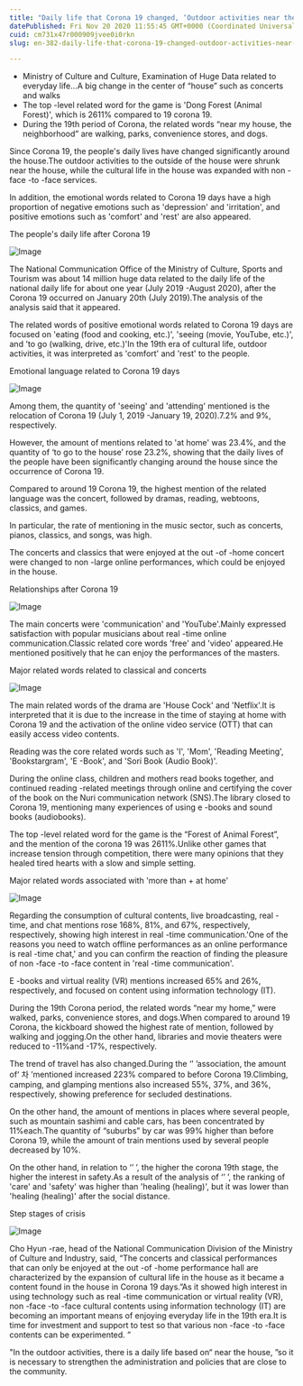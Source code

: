 ```yaml
---
title: "Daily life that Corona 19 changed, ‘Outdoor activities near the house in the house in the house’"
datePublished: Fri Nov 20 2020 11:55:45 GMT+0000 (Coordinated Universal Time)
cuid: cm731x47r000909jvee0i0rkn
slug: en-382-daily-life-that-corona-19-changed-outdoor-activities-near-the-house-in-the-house-in-the-house

---
```



- Ministry of Culture and Culture, Examination of Huge Data related to everyday life…A big change in the center of “house” such as concerts and walks
- The top -level related word for the game is 'Dong Forest (Animal Forest)', which is 2611% compared to 19 corona 19.
- During the 19th period of Corona, the related words “near my house, the neighborhood” are walking, parks, convenience stores, and dogs.

Since Corona 19, the people's daily lives have changed significantly around the house.The outdoor activities to the outside of the house were shrunk near the house, while the cultural life in the house was expanded with non -face -to -face services.

In addition, the emotional words related to Corona 19 days have a high proportion of negative emotions such as 'depression' and 'irritation', and positive emotions such as 'comfort' and 'rest' are also appeared.

The people's daily life after Corona 19

![Image](https://cdn.hashnode.com/res/hashnode/image/upload/v1739433697849/b51a1c8b-733b-44b9-91db-e4b4a0033fdf.jpeg)

The National Communication Office of the Ministry of Culture, Sports and Tourism was about 14 million huge data related to the daily life of the national daily life for about one year (July 2019 -August 2020), after the Corona 19 occurred on January 20th (July 2019).The analysis of the analysis said that it appeared.

The related words of positive emotional words related to Corona 19 days are focused on 'eating (food and cooking, etc.)', 'seeing (movie, YouTube, etc.)', and 'to go (walking, drive, etc.)'In the 19th era of cultural life, outdoor activities, it was interpreted as 'comfort' and 'rest' to the people.

Emotional language related to Corona 19 days

![Image](https://cdn.hashnode.com/res/hashnode/image/upload/v1739433699748/5d7d9e6f-ba82-4e7a-ac43-e177a52485af.jpeg)

Among them, the quantity of 'seeing' and 'attending' mentioned is the relocation of Corona 19 (July 1, 2019 -January 19, 2020).7.2% and 9%, respectively.

However, the amount of mentions related to 'at home' was 23.4%, and the quantity of ‘to go to the house’ rose 23.2%, showing that the daily lives of the people have been significantly changing around the house since the occurrence of Corona 19.

Compared to around 19 Corona 19, the highest mention of the related language was the concert, followed by dramas, reading, webtoons, classics, and games.

In particular, the rate of mentioning in the music sector, such as concerts, pianos, classics, and songs, was high.

The concerts and classics that were enjoyed at the out -of -home concert were changed to non -large online performances, which could be enjoyed in the house.

Relationships after Corona 19

![Image](https://cdn.hashnode.com/res/hashnode/image/upload/v1739433701670/9b68069f-9b15-4df0-ae04-b40dd8d8cb96.jpeg)

The main concerts were 'communication' and 'YouTube'.Mainly expressed satisfaction with popular musicians about real -time online communication.Classic related core words 'free' and 'video' appeared.He mentioned positively that he can enjoy the performances of the masters.

Major related words related to classical and concerts

![Image](https://cdn.hashnode.com/res/hashnode/image/upload/v1739433703885/91df8bb5-9a6b-497a-a2ac-5b2afe6d8b23.jpeg)

The main related words of the drama are 'House Cock' and 'Netflix'.It is interpreted that it is due to the increase in the time of staying at home with Corona 19 and the activation of the online video service (OTT) that can easily access video contents.

Reading was the core related words such as 'I', 'Mom', 'Reading Meeting', 'Bookstargram', 'E -Book', and 'Sori Book (Audio Book)'.

During the online class, children and mothers read books together, and continued reading -related meetings through online and certifying the cover of the book on the Nuri communication network (SNS).The library closed to Corona 19, mentioning many experiences of using e -books and sound books (audiobooks).

The top -level related word for the game is the “Forest of Animal Forest”, and the mention of the corona 19 was 2611%.Unlike other games that increase tension through competition, there were many opinions that they healed tired hearts with a slow and simple setting.

Major related words associated with 'more than + at home'

![Image](https://cdn.hashnode.com/res/hashnode/image/upload/v1739433706094/3e854a46-8d24-4821-8c6a-b6ef2bd55bda.jpeg)

Regarding the consumption of cultural contents, live broadcasting, real -time, and chat mentions rose 168%, 81%, and 67%, respectively, respectively, showing high interest in real -time communication.'One of the reasons you need to watch offline performances as an online performance is real -time chat,' and you can confirm the reaction of finding the pleasure of non -face -to -face content in 'real -time communication'.

E -books and virtual reality (VR) mentions increased 65% and 26%, respectively, and focused on content using information technology (IT).

During the 19th Corona period, the related words “near my home,” were walked, parks, convenience stores, and dogs.When compared to around 19 Corona, the kickboard showed the highest rate of mention, followed by walking and jogging.On the other hand, libraries and movie theaters were reduced to -11%and -17%, respectively.

The trend of travel has also changed.During the ‘’ ’association, the amount of‘ 차 ’mentioned increased 223% compared to before Corona 19.Climbing, camping, and glamping mentions also increased 55%, 37%, and 36%, respectively, showing preference for secluded destinations.

On the other hand, the amount of mentions in places where several people, such as mountain sashimi and cable cars, has been concentrated by 11%each.The quantity of “suburbs” by car was 99% higher than before Corona 19, while the amount of train mentions used by several people decreased by 10%.

On the other hand, in relation to ‘’ ’, the higher the corona 19th stage, the higher the interest in safety.As a result of the analysis of ‘’ ’, the ranking of 'care' and 'safety' was higher than 'healing (healing)', but it was lower than 'healing (healing)' after the social distance.

Step stages of crisis

![Image](https://cdn.hashnode.com/res/hashnode/image/upload/v1739433708270/e60e79f0-459d-4df9-a364-fca8eec7122f.jpeg)

Cho Hyun -rae, head of the National Communication Division of the Ministry of Culture and Industry, said, “The concerts and classical performances that can only be enjoyed at the out -of -home performance hall are characterized by the expansion of cultural life in the house as it became a content found in the house in Corona 19 days.”As it showed high interest in using technology such as real -time communication or virtual reality (VR), non -face -to -face cultural contents using information technology (IT) are becoming an important means of enjoying everyday life in the 19th era.It is time for investment and support to test so that various non -face -to -face contents can be experimented. ”

"In the outdoor activities, there is a daily life based on“ near the house, ”so it is necessary to strengthen the administration and policies that are close to the community.
